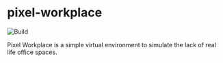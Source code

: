 # pixel-workplace

![Build](https://github.com/luanpotter/pixel-workplace/workflows/Build/badge.svg?branch=master&event=push)

Pixel Workplace is a simple virtual environment to simulate the lack of real life office spaces.
